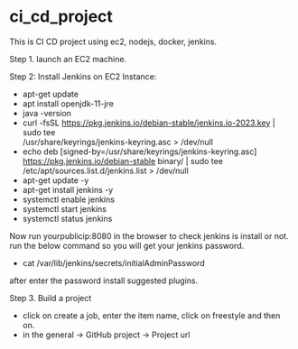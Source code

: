 # ci_cd_project
This is CI CD project using ec2, nodejs, docker, jenkins.

Step 1. 
launch an EC2 machine.

Step 2: Install Jenkins on EC2 Instance:
  - apt-get update
  - apt install openjdk-11-jre
  - java -version
  - curl -fsSL https://pkg.jenkins.io/debian-stable/jenkins.io-2023.key | sudo tee \
  /usr/share/keyrings/jenkins-keyring.asc > /dev/null
  - echo deb [signed-by=/usr/share/keyrings/jenkins-keyring.asc] \
  https://pkg.jenkins.io/debian-stable binary/ | sudo tee \
  /etc/apt/sources.list.d/jenkins.list > /dev/null
- apt-get update -y
- apt-get install jenkins -y
- systemctl enable jenkins
- systemctl start jenkins
- systemctl status jenkins

Now run yourpublicip:8080 in the browser to check jenkins is install or not.
run the below command so you will get your jenkins password.

- cat /var/lib/jenkins/secrets/initialAdminPassword
  
after enter the password install suggested plugins.

Step 3. Build a project

- click on create a job, enter the item name, click on freestyle and then on.
- in the general -> GitHub project -> Project url <enter gihub repo url> 
